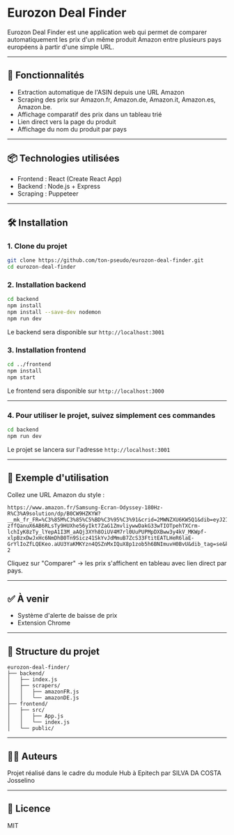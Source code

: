 # Eurozon Deal Finder

Eurozon Deal Finder est une application web qui permet de comparer automatiquement les prix d'un même produit Amazon entre plusieurs pays européens à partir d'une simple URL.

---

## 🚀 Fonctionnalités

* Extraction automatique de l'ASIN depuis une URL Amazon
* Scraping des prix sur Amazon.fr, Amazon.de, Amazon.it, Amazon.es, Amazon.be.
* Affichage comparatif des prix dans un tableau trié
* Lien direct vers la page du produit
* Affichage du nom du produit par pays

---

## 📦 Technologies utilisées

* Frontend : React (Create React App)
* Backend : Node.js + Express
* Scraping : Puppeteer

---

## 🛠 Installation

### 1. Clone du projet

```bash
git clone https://github.com/ton-pseudo/eurozon-deal-finder.git
cd eurozon-deal-finder
```

### 2. Installation backend

```bash
cd backend
npm install
npm install --save-dev nodemon
npm run dev
```

Le backend sera disponible sur `http://localhost:3001`

### 3. Installation frontend

```bash
cd ../frontend
npm install
npm start
```

Le frontend sera disponible sur `http://localhost:3000`

---

### 4. Pour utiliser le projet, suivez simplement ces commandes

```bash
cd backend
npm run dev
```

Le projet se lancera sur l'adresse `http://localhost:3001`

---

## 📝 Exemple d'utilisation

Collez une URL Amazon du style :

```
https://www.amazon.fr/Samsung-Ecran-Odyssey-180Hz-R%C3%A9solution/dp/B0CW9HZKYW?__mk_fr_FR=%C3%85M%C3%85%C5%BD%C3%95%C3%91&crid=2MWNZXU6KW5Q1&dib=eyJ2IjoiMSJ9.O4mCjtJAHRGszBsGOqCOoEnbwtHlTbQSdbTZBOk5WgLulym5uVE3RH_Kb9PiCYhl_eTrAHiOAb1ky5Rlry3sjizp7Z3uifkqp3-zffQanuX6AB6RLsTy9HUXhe56yIkt7ZaG1ZmvliywwDakG33wTIOTpehTXCrm-lchIyK8zTy_lYepA1I3M_aAQj3XYh8OiUV4M7rl0UuPUPMpDXBww3y4kV_MKWpf-xlpBzxDwJxHc6NmDhB0Tn9Sicz41SkYvJdMmuB7ZcS33FtitEATLHeR6laE-GrYlIoZfLQEKeo.aUU3YaKMKYzn4QSZnMxIQuX8p1zob5h6BNImuvH0BvU&dib_tag=se&keywords=samsung+g5&qid=1747576066&sprefix=samsung+g5%2Caps%2C340&sr=8-2
```

Cliquez sur "Comparer" → les prix s'affichent en tableau avec lien direct par pays.

---

## ✅ À venir

* Système d'alerte de baisse de prix
* Extension Chrome

---

## 📁 Structure du projet

```
eurozon-deal-finder/
├── backend/
│   ├── index.js
│   ├── scrapers/
│   │   ├── amazonFR.js
│   │   └── amazonDE.js
├── frontend/
│   ├── src/
│   │   ├── App.js
│   │   └── index.js
│   └── public/
```

---

## 🧑‍💻 Auteurs

Projet réalisé dans le cadre du module Hub à Epitech par SILVA DA COSTA Josselino

---

## 📜 Licence

MIT
